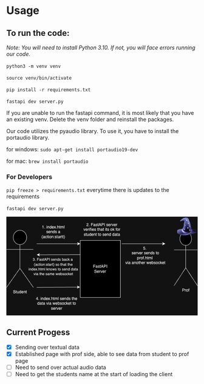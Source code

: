# Usage

## To run the code:

*Note: You will need to install Python 3.10. If not, you will face errors running our code.*

`python3 -m venv venv`

`source venv/bin/activate`

`pip install -r requirements.txt`

`fastapi dev server.py`

If you are unable to run the fastapi command, it is most likely that you have an existing venv. Delete the venv folder and reinstall the packages.


Our code utilizes the pyaudio library. To use it, you have to install the portaudio library.

for windows:
`sudo apt-get install portaudio19-dev`

for mac:
`brew install portaudio`

### For Developers
`pip freeze > requirements.txt` everytime there is updates to the requirements

`fastapi dev server.py`

![alt text](CS3103Assignment4.png)

## Current Progess
- [x] Sending over textual data
- [x] Established page with prof side, able to see data from student to prof page
- [ ] Need to send over actual audio data
- [ ] Need to get the students name at the start of loading the client
